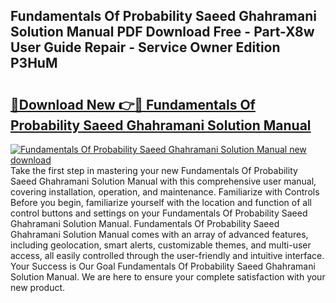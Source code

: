 ## Fundamentals Of Probability Saeed Ghahramani Solution Manual PDF Download Free - Part-X8w User Guide Repair - Service Owner Edition P3HuM

# <h2><a href="http://bc54904.oget.top/?id=Fundamentals+Of+Probability+Saeed+Ghahramani+Solution+Manual">🔗Download New 👉🔴 Fundamentals Of Probability Saeed Ghahramani Solution Manual</a></h2>

[![Fundamentals Of Probability Saeed Ghahramani Solution Manual new download](https://i.imgur.com/5g1atiW.png)](http://bc54904.oget.top/?id=Fundamentals+Of+Probability+Saeed+Ghahramani+Solution+Manual)
Take the first step in mastering your new Fundamentals Of Probability Saeed Ghahramani Solution Manual with this comprehensive user manual, covering installation, operation, and maintenance. Familiarize with Controls Before you begin, familiarize yourself with the location and function of all control buttons and settings on your Fundamentals Of Probability Saeed Ghahramani Solution Manual. Fundamentals Of Probability Saeed Ghahramani Solution Manual comes with an array of advanced features, including geolocation, smart alerts, customizable themes, and multi-user access, all easily controlled through the user-friendly and intuitive interface. Your Success is Our Goal Fundamentals Of Probability Saeed Ghahramani Solution Manual. We are here to ensure your complete satisfaction with your new product.
